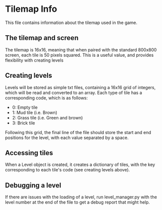 # Tilemap Info
This file contains information about the tilemap used in the game.
## The tilemap and screen
The tilemap is 16x16, meaning that when paired with the standard 800x800 screen, each tile is 50 pixels squared.
This is a useful value, and provides flexibility with creating levels
## Creating levels
Levels will be stored as simple txt files, containing a 16x16 grid of integers, which will be read and converted to an array.
Each type of tile has a corresponding code, which is as follows:
- 0: Empty tile
- 1: Mud tile (i.e. Brown)
- 2: Grass tile (i.e. Green and brown)
- 3: Brick tile

Following this grid, the final line of the file should store the start and end positions for the level, with each value separated by a space.

## Accessing tiles
When a Level object is created, it creates a dictionary of tiles, with the key corresponding to each tile's code (see creating levels above).
## Debugging a level
If there are issues with the loading of a level, run level_manager.py with the level number at the end of the file to get a debug report that might help.